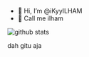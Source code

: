 - 👋 Hi, I’m @iKyyILHAM
- 👀 Call me ilham

![github stats](https://github-readme-stats.vercel.app/api?username=iKyyilham&show_icons=true)

dah gitu aja
<!---
iKyyILHAM/iKyyILHAM is a ✨ special ✨ repository because its `README.md` (this file) appears on your GitHub profile.
You can click the Preview link to take a look at your changes.
--->
